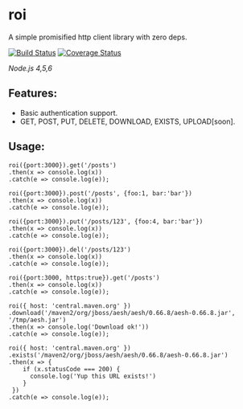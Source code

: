 # roi

A simple promisified http client library with zero deps.

[![Build Status](https://travis-ci.org/bucharest-gold/roi.svg?branch=master)](https://travis-ci.org/bucharest-gold/roi)
[![Coverage Status](https://coveralls.io/repos/github/bucharest-gold/roi/badge.svg?branch=master)](https://coveralls.io/github/bucharest-gold/roi?branch=master)

_Node.js 4,5,6_

## Features:

* Basic authentication support.
* GET, POST, PUT, DELETE, DOWNLOAD, EXISTS, UPLOAD[soon].

## Usage:
    roi({port:3000}).get('/posts')
    .then(x => console.log(x))
    .catch(e => console.log(e));

    roi({port:3000}).post('/posts', {foo:1, bar:'bar'})
    .then(x => console.log(x))
    .catch(e => console.log(e));

    roi({port:3000}).put('/posts/123', {foo:4, bar:'bar'})
    .then(x => console.log(x))
    .catch(e => console.log(e));

    roi({port:3000}).del('/posts/123')
    .then(x => console.log(x))
    .catch(e => console.log(e));

    roi({port:3000, https:true}).get('/posts')
    .then(x => console.log(x))
    .catch(e => console.log(e));

    roi({ host: 'central.maven.org' })
    .download('/maven2/org/jboss/aesh/aesh/0.66.8/aesh-0.66.8.jar', '/tmp/aesh.jar')
    .then(x => console.log('Download ok!'))
    .catch(e => console.log(e));

    roi({ host: 'central.maven.org' })
    .exists('/maven2/org/jboss/aesh/aesh/0.66.8/aesh-0.66.8.jar')
    .then(x => {
        if (x.statusCode === 200) {
          console.log('Yup this URL exists!')
        }
     })
    .catch(e => console.log(e));
